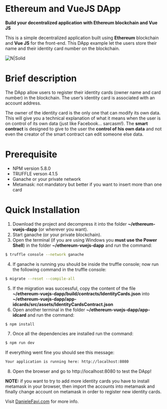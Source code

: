 # Ethereum and VueJS DApp
**Build your decentralized application with Ethereum blockchain and Vue JS**

This is a simple decentralized application built using **Ethereum** blockchain and **Vue JS** for the front-end. This DApp example let the users store their name and their identity card number on the blockchain. 

![N|Solid](https://www.danielefavi.com/wp-content/uploads/2018/05/ethereum_vue_dapp_idcards_list.png)

# Brief description
The DApp allow users to register their identity cards (owner name and card number) in the blockchain. The user’s identity card is associated with an account address.

The owner of the identity card is the only one that can modify its own data. This will give you a technical explanation of what it means when the user is on control of its own data (just like Facebook… sarcasm!).
The **smart contract** is designed to give to the user the **control of his own data** and not even the creator of the smart contract can edit someone else data. 

# Prerequisite
- NPM version 5.8.0
- TRUFFLE verson 4.1.5
- Ganache or your private network
- Metamask: not mandatory but better if you want to insert more than one card

# Quick Installation
1) Download the project and decompress it into the folder **~/ethereum-vuejs-dapp** (or wherever you want).
2) Start ganache (or your private blockchain).
3) Open the terminal (if you are using Windows you **must use the Power Shell**) in the folder **~/ethereum-vuejs-dapp** and run the command:
```sh
$ truffle console --network ganache
```
4) If ganache is running you should be inside the truffle console; now run the following command in the truffle console:
```sh
$ migrate --reset --compile-all
```
5) If the migration was successful, copy the content of the file **~/ethereum-vuejs-dapp/build/contracts/IdentityCards.json** into **~/ethereum-vuejs-dapp/app-idcards/src/assets/IdentityCardsContract.json**
6) Open another terminal in the folder **~/ethereum-vuejs-dapp/app-idcard** and run the command:
```sh
$ npm install
```
7) Once all the dependencies are installed run the command:
```sh
$ npm run dev
```
If everything went fine you should see this message:
```sh
Your application is running here: http://localhost:8080
```
8) Open the browser and go to http://localhost:8080 to test the DApp!

**NOTE:** if you want to try to add more identity cards you have to install metamask in your browser, then import the accounts into metamask and finally change account on metamask in order to register new identity cards. 

Visit [DanieleFavi.com](https://www.danielefavi.com/) for more info.